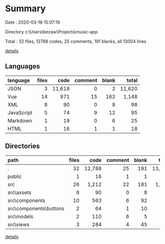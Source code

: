 # Summary

Date : 2020-03-18 15:07:19

Directory c:\Users\bezaw\Projects\music-app

Total : 32 files,  12788 codes, 25 comments, 191 blanks, all 13004 lines

[details](details.md)

## Languages
| language | files | code | comment | blank | total |
| :--- | ---: | ---: | ---: | ---: | ---: |
| JSON | 3 | 11,618 | 0 | 2 | 11,620 |
| Vue | 14 | 971 | 15 | 162 | 1,148 |
| XML | 8 | 90 | 0 | 8 | 98 |
| JavaScript | 5 | 74 | 9 | 12 | 95 |
| Markdown | 1 | 19 | 0 | 6 | 25 |
| HTML | 1 | 16 | 1 | 1 | 18 |

## Directories
| path | files | code | comment | blank | total |
| :--- | ---: | ---: | ---: | ---: | ---: |
| . | 32 | 12,788 | 25 | 191 | 13,004 |
| public | 1 | 16 | 1 | 1 | 18 |
| src | 26 | 1,212 | 22 | 181 | 1,415 |
| src\assets | 8 | 90 | 0 | 8 | 98 |
| src\components | 10 | 563 | 6 | 92 | 661 |
| src\components\buttons | 2 | 64 | 1 | 10 | 75 |
| src\models | 2 | 110 | 6 | 5 | 121 |
| src\views | 3 | 284 | 4 | 45 | 333 |

[details](details.md)